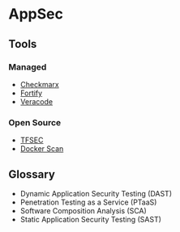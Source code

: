 # AppSec

## Tools

### Managed

- [Checkmarx](https://checkmarx.com)
- [Fortify](/microfocus/fortify.md)
- [Veracode](/veracode.md)

### Open Source

- [TFSEC](/tfsec.md)
- [Docker Scan](/docker/scan.md)

## Glossary

- Dynamic Application Security Testing (DAST)
- Penetration Testing as a Service (PTaaS)
- Software Composition Analysis (SCA)
- Static Application Security Testing (SAST)
